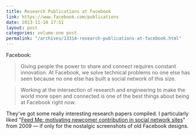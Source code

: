 ```yaml
---
title: Research Publications at Facebook
link: https://www.facebook.com/publications
date: 2013-11-10 17:51
layout: post
categories: volume-one post
permalink: "/archives/13314-research-publications-at-facebook.html"
---
```



Facebook:
> Giving people the power to share and connect requires constant innovation. At Facebook, we solve technical problems no one else has seen because no one else has built a social network of this size.

>

> Working at the intersection of research and engineering to make the world more open and connected is one of the best things about being at Facebook right now.

They've got some really interesting research papers compiled. I particularly liked "[Feed Me: motivating newcomer contribution in social network sites](https://www.facebook.com/publications/374594649278664)" from 2009 &mdash; if only for the nostalgic screenshots of old Facebook designs.
